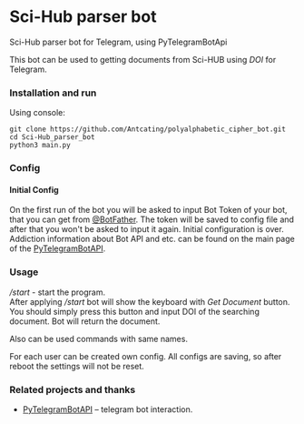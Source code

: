 # Sci-Hub parser bot
Sci-Hub parser bot for Telegram, using PyTelegramBotApi

This bot can be used to getting documents from Sci-HUB using *DOI* for Telegram. 

### Installation and run
Using console:
```
git clone https://github.com/Antcating/polyalphabetic_cipher_bot.git
cd Sci-Hub_parser_bot
python3 main.py
```

### Config

#### Initial Config
On the first run of the bot you will be asked to input Bot Token of your bot, that you can get from [@BotFather](t.me/BotFather). The token will be saved to config file and after that you won't be asked to input it again. Initial configuration is over. 
Addiction information about Bot API and etc. can be found on the main page of the [PyTelegramBotAPI](https://github.com/eternnoir/pyTelegramBotAPI). 

### Usage

*/start* - start the program.\
After applying  */start* bot will show the keyboard with *Get Document* button. You should simply press this button and input DOI of the searching document. Bot will return the document.

Also can be used commands with same names.

For each user can be created own config. 
All configs are saving, so after reboot the settings will not be reset.


### Related projects and thanks 
- [PyTelegramBotAPI](https://github.com/eternnoir/pyTelegramBotAPI) – telegram bot interaction.